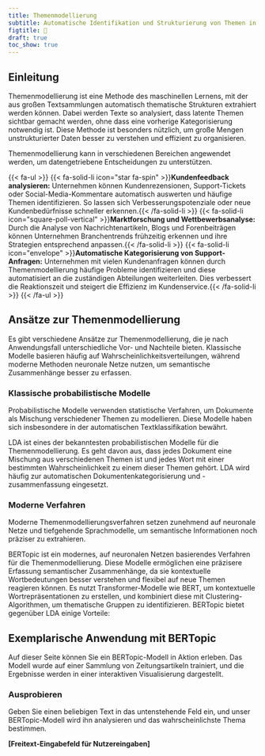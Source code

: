 ```yaml
---
title: Themenmodellierung
subtitle: Automatische Identifikation und Strukturierung von Themen in Texten
figtitle: 📰
draft: true
toc_show: true
---
```



## Einleitung

Themenmodellierung ist eine Methode des maschinellen Lernens, mit der aus großen Textsammlungen automatisch thematische Strukturen extrahiert werden können. Dabei werden Texte so analysiert, dass latente Themen sichtbar gemacht werden, ohne dass eine vorherige Kategorisierung notwendig ist. Diese Methode ist besonders nützlich, um große Mengen unstrukturierter Daten besser zu verstehen und effizient zu organisieren.

Themenmodellierung kann in verschiedenen Bereichen angewendet werden, um datengetriebene Entscheidungen zu unterstützen.

{{< fa-ul >}}
{{< fa-solid-li icon=\"star fa-spin\" >}}**Kundenfeedback analysieren:** Unternehmen können Kundenrezensionen, Support-Tickets oder Social-Media-Kommentare automatisch auswerten und häufige Themen identifizieren. So lassen sich Verbesserungspotenziale oder neue Kundenbedürfnisse schneller erkennen.{{< /fa-solid-li >}}
{{< fa-solid-li icon=\"square-poll-vertical\" >}}**Marktforschung und Wettbewerbsanalyse:** Durch die Analyse von Nachrichtenartikeln, Blogs und Forenbeiträgen können Unternehmen Branchentrends frühzeitig erkennen und ihre Strategien entsprechend anpassen.{{< /fa-solid-li >}}
{{< fa-solid-li  icon=\"envelope\" >}}**Automatische Kategorisierung von Support-Anfragen:** Unternehmen mit vielen Kundenanfragen können durch Themenmodellierung häufige Probleme identifizieren und diese automatisiert an die zuständigen Abteilungen weiterleiten. Dies verbessert die Reaktionszeit und steigert die Effizienz im Kundenservice.{{< /fa-solid-li >}}
{{< /fa-ul >}}

## Ansätze zur Themenmodellierung

Es gibt verschiedene Ansätze zur Themenmodellierung, die je nach Anwendungsfall unterschiedliche Vor- und Nachteile bieten. Klassische Modelle basieren häufig auf Wahrscheinlichkeitsverteilungen, während moderne Methoden neuronale Netze nutzen, um semantische Zusammenhänge besser zu erfassen.

### Klassische probabilistische Modelle

Probabilistische Modelle verwenden statistische Verfahren, um Dokumente als Mischung verschiedener Themen zu modellieren. Diese Modelle haben sich insbesondere in der automatischen Textklassifikation bewährt.

LDA ist eines der bekanntesten probabilistischen Modelle für die Themenmodellierung. Es geht davon aus, dass jedes Dokument eine Mischung aus verschiedenen Themen ist und jedes Wort mit einer bestimmten Wahrscheinlichkeit zu einem dieser Themen gehört. LDA wird häufig zur automatischen Dokumentenkategorisierung und -zusammenfassung eingesetzt.

### Moderne Verfahren

Moderne Themenmodellierungsverfahren setzen zunehmend auf neuronale Netze und tiefgehende Sprachmodelle, um semantische Informationen noch präziser zu extrahieren.

BERTopic ist ein modernes, auf neuronalen Netzen basierendes Verfahren für die Themenmodellierung. Diese Modelle ermöglichen eine präzisere Erfassung semantischer Zusammenhänge, da sie kontextuelle Wortbedeutungen besser verstehen und flexibel auf neue Themen reagieren können. Es nutzt Transformer-Modelle wie BERT, um kontextuelle Wortrepräsentationen zu erstellen, und kombiniert diese mit Clustering-Algorithmen, um thematische Gruppen zu identifizieren. BERTopic bietet gegenüber LDA einige Vorteile:

## Exemplarische Anwendung mit BERTopic

Auf dieser Seite können Sie ein BERTopic-Modell in Aktion erleben. Das Modell wurde auf einer Sammlung von Zeitungsartikeln trainiert, und die Ergebnisse werden in einer interaktiven Visualisierung dargestellt.

### Ausprobieren

Geben Sie einen beliebigen Text in das untenstehende Feld ein, und unser BERTopic-Modell wird ihn analysieren und das wahrscheinlichste Thema bestimmen.

**\[Freitext-Eingabefeld für Nutzereingaben\]**
